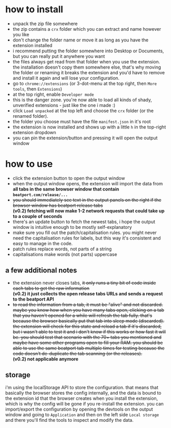 # how to install

- unpack the zip file somewhere
- the zip contains a `crx` folder which you can extract and name however you like
- don't change the folder name or move it as long as you have the extension installed
- i recommend putting the folder somewhere into Desktop or Documents, but you can really put it anywhere you want
- the files always get read from that folder when you use the extension. the installation doesn't copy them somewhere else, that's why moving the folder or renaming it breaks the extension and you'd have to remove and install it again and will lose your configuration.
- go to `chrome://extensions` (or 3-dot-menu at the top right, then `More tools`, then `Extensions`)
- at the top right, enable `Developer mode`
- this is the danger zone. you're now able to load all kinds of shady, unverified extensions - just like the one i made :)
- click `Load unpacked` at the top left and choose the `crx` folder (or the renamed folder).
- the folder you choose must have the file `manifest.json` in it's root
- the extension is now installed and shows up with a little `h` in the top-right extension dropdown
- you can pin the extension/button and pressing it will open the output window

# how to use

- click the extension button to open the output window
- when the output window opens, the extension will import the data from **all tabs in the same browser window that contain `beatport.com/release/...`**
- ~~you should immediately see text in the output panels on the right if the browser window has beatport release tabs~~\
  **(v0.2) fetching will now make 1-2 network requests that could take up to a couple of seconds**
- there's an update button to fetch the newest tabs, i hope the output window is intuitive enough to be mostly self-explanatory
- make sure you fill out the patch/capitalisation rules. you might never need the capitalisation rules for labels, but this way it's consistent and easy to manage in the code.
- patch rules replace words, not parts of a string
- capitalisations make words (not parts) uppercase

## a few additional notes

- the extension never closes tabs, ~~it only runs a tiny bit of code inside each tabs to get the raw information~~\
  **(v0.2) it just collects the open release tabs URLs and sends a request to the beatport API**
- ~~to read the information from a tab, it must be "alive" and not discarded. maybe you know how when you have many tabs open, clicking on a tab that you haven't opened for a while will refresh the tab fully. that's because the browser basically put that tab into sleep mode (discarded). the extension will check for this state and reload a tab if it's discarded, but i wasn't able to test it and i don't know if this works or how fast it will be. you should test that scenario with the 70+ tabs you mentioned and maybe have some other programs open to fill your RAM. you should be able to use the same beatport tab multiple times for testing because the code doesn't de-duplicate the tab scanning (or the releases).~~\
  **(v0.2) not applicable anymore**

## storage

i'm using the localStorage API to store the configuration. that means that basically the browser stores the config internally, and the data is bound to the extension id that the browser creates when you install the extension, which is why the config will be gone if you re-install the extension. you can import/export the configuration by opening the devtools on the output window and going to `Application` and then on the left side `Local storage` and there you'll find the tools to inspect and modify the data.
